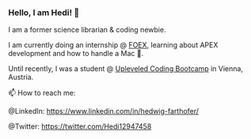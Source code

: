 ### Hello, I am Hedi! 👋

I am a former science librarian & coding newbie.  

I am currently doing an internship @ [FOEX](foex.at), learning about APEX development and how to handle a Mac 🤪.

Until recently, I was a student @ [Upleveled Coding Bootcamp](https://upleveled.io/) in Vienna, Austria. 

📫 How to reach me:

@LinkedIn: https://www.linkedin.com/in/hedwig-farthofer/

@Twitter: https://twitter.com/Hedi12947458



